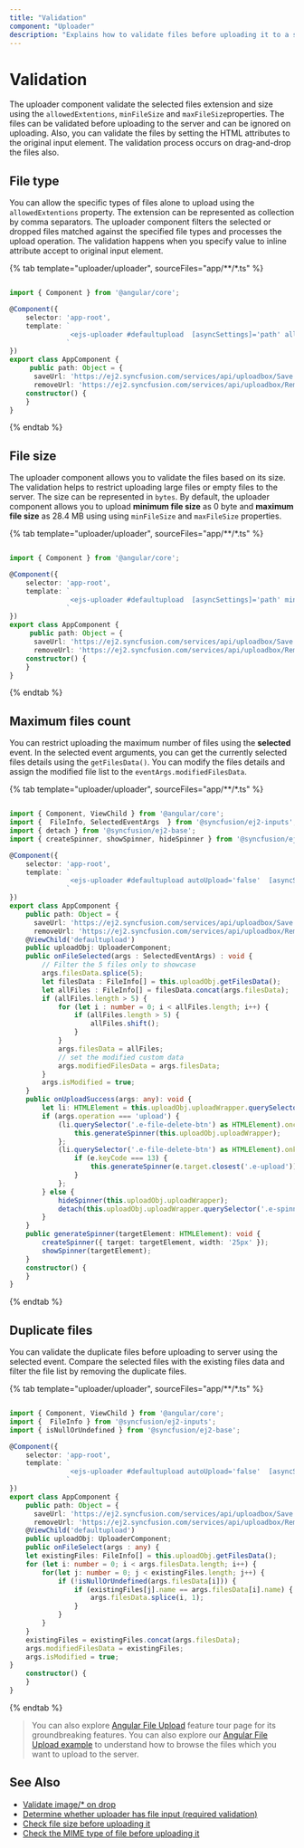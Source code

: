 ```yaml
---
title: "Validation"
component: "Uploader"
description: "Explains how to validate files before uploading it to a server such as valid file extensions, min and max file size, and duplicate files."
---
```


# Validation

The uploader component validate the selected files extension and size using the `allowedExtentions`,
`minFileSize` and `maxFileSize`properties.
The files can be validated before uploading to the server and can be ignored on uploading.
Also, you can validate the files by setting the HTML attributes to the original input element.
The validation process occurs on drag-and-drop the files also.

## File type

You can allow the specific types of files alone to upload using the `allowedExtentions` property.
The extension can be represented as collection by comma separators. The uploader component
filters the selected or dropped files matched against the specified file types and processes the
upload operation. The validation happens when you specify value to inline attribute accept to original input element.

{% tab template="uploader/uploader", sourceFiles="app/**/*.ts"  %}

```typescript

import { Component } from '@angular/core';

@Component({
    selector: 'app-root',
    template: `
               <ejs-uploader #defaultupload  [asyncSettings]='path' allowedExtensions = '.jpg,.png'></ejs-uploader>
              `
})
export class AppComponent {
     public path: Object = {
      saveUrl: 'https://ej2.syncfusion.com/services/api/uploadbox/Save',
      removeUrl: 'https://ej2.syncfusion.com/services/api/uploadbox/Remove' };
    constructor() {
    }
}

```

{% endtab %}

## File size

The uploader component allows you to validate the files based on its size.
The validation helps to restrict uploading large files or empty files to the server. The size can be represented in `bytes`.
By default, the uploader component allows you to upload **minimum file size** as 0 byte and
 **maximum file size** as 28.4 MB using using `minFileSize` and `maxFileSize` properties.

{% tab template="uploader/uploader", sourceFiles="app/**/*.ts"  %}

```typescript

import { Component } from '@angular/core';

@Component({
    selector: 'app-root',
    template: `
               <ejs-uploader #defaultupload  [asyncSettings]='path' minFileSize = 10000 maxFileSize = 1500000></ejs-uploader>
              `
})
export class AppComponent {
     public path: Object = {
      saveUrl: 'https://ej2.syncfusion.com/services/api/uploadbox/Save',
      removeUrl: 'https://ej2.syncfusion.com/services/api/uploadbox/Remove' };
    constructor() {
    }
}

```

{% endtab %}

## Maximum files count

You can restrict uploading the maximum number of files using the **selected** event. In the selected event arguments,
you can get the currently selected files details using the `getFilesData()`.
You can modify the files details and assign the modified file list to the `eventArgs.modifiedFilesData`.

{% tab template="uploader/uploader", sourceFiles="app/**/*.ts"  %}

```typescript

import { Component, ViewChild } from '@angular/core';
import {  FileInfo, SelectedEventArgs  } from '@syncfusion/ej2-inputs';
import { detach } from '@syncfusion/ej2-base';
import { createSpinner, showSpinner, hideSpinner } from '@syncfusion/ej2-popups';

@Component({
    selector: 'app-root',
    template: `
               <ejs-uploader #defaultupload autoUpload='false'  [asyncSettings]='path' minFileSize = 10000 allowedExtensions = '.doc, .docx, .xls, .xlsx' (selected)="onFileSelected($event)" (success)="onUploadSuccess($event)"></ejs-uploader>
              `
})
export class AppComponent {
    public path: Object = {
      saveUrl: 'https://ej2.syncfusion.com/services/api/uploadbox/Save',
      removeUrl: 'https://ej2.syncfusion.com/services/api/uploadbox/Remove' };
    @ViewChild('defaultupload')
    public uploadObj: UploaderComponent;
    public onFileSelected(args : SelectedEventArgs) : void {
        // Filter the 5 files only to showcase
        args.filesData.splice(5);
        let filesData : FileInfo[] = this.uploadObj.getFilesData();
        let allFiles : FileInfo[] = filesData.concat(args.filesData);
        if (allFiles.length > 5) {
            for (let i : number = 0; i < allFiles.length; i++) {
                if (allFiles.length > 5) {
                    allFiles.shift();
                }
            }
            args.filesData = allFiles;
            // set the modified custom data
            args.modifiedFilesData = args.filesData;
        }
        args.isModified = true;
    }
    public onUploadSuccess(args: any): void {
        let li: HTMLElement = this.uploadObj.uploadWrapper.querySelector('[data-file-name="' + args.file.name + '"]');
        if (args.operation === 'upload') {
            (li.querySelector('.e-file-delete-btn') as HTMLElement).onclick = () => {
                this.generateSpinner(this.uploadObj.uploadWrapper);
            };
            (li.querySelector('.e-file-delete-btn') as HTMLElement).onkeydown = (e: any) => {
                if (e.keyCode === 13) {
                    this.generateSpinner(e.target.closest('.e-upload'));
                }
            };
        } else {
            hideSpinner(this.uploadObj.uploadWrapper);
            detach(this.uploadObj.uploadWrapper.querySelector('.e-spinner-pane'));
        }
    }
    public generateSpinner(targetElement: HTMLElement): void {
        createSpinner({ target: targetElement, width: '25px' });
        showSpinner(targetElement);
    }
    constructor() {
    }
}

```

{% endtab %}

## Duplicate files

You can validate the duplicate files before uploading to server using the selected event.
Compare the selected files with the existing files data and filter the file list by removing the duplicate files.

{% tab template="uploader/uploader", sourceFiles="app/**/*.ts"  %}

```typescript

import { Component, ViewChild } from '@angular/core';
import {  FileInfo } from '@syncfusion/ej2-inputs';
import { isNullOrUndefined } from '@syncfusion/ej2-base';

@Component({
    selector: 'app-root',
    template: `
               <ejs-uploader #defaultupload autoUpload='false'  [asyncSettings]='path' (selected)="onFileSelect($event)" ></ejs-uploader>
              `
})
export class AppComponent {
    public path: Object = {
      saveUrl: 'https://ej2.syncfusion.com/services/api/uploadbox/Save',
      removeUrl: 'https://ej2.syncfusion.com/services/api/uploadbox/Remove' };
    @ViewChild('defaultupload')
    public uploadObj: UploaderComponent;
    public onFileSelect(args : any) {
    let existingFiles: FileInfo[] = this.uploadObj.getFilesData();
    for (let i: number = 0; i < args.filesData.length; i++) {
        for(let j: number = 0; j < existingFiles.length; j++) {
            if (!isNullOrUndefined(args.filesData[i])) {
                if (existingFiles[j].name == args.filesData[i].name) {
                    args.filesData.splice(i, 1);
                }
            }
        }
    }
    existingFiles = existingFiles.concat(args.filesData);
    args.modifiedFilesData = existingFiles;
    args.isModified = true;
}
    constructor() {
    }
}

```

{% endtab %}

> You can also explore [Angular File Upload](https://www.syncfusion.com/angular-ui-components/angular-file-upload) feature tour page for its groundbreaking features. You can also explore our [Angular File Upload example](https://ej2.syncfusion.com/angular/demos/#/material/uploader/default) to understand how to browse the files which you want to upload to the server.

## See Also

* [Validate image/* on drop](./how-to/validate-image-on-drop)
* [Determine whether uploader has file input (required validation)](./how-to/determine-whether-uploader-has-file-input)
* [Check file size before uploading it](./how-to/check-file-size-before-uploading-it)
* [Check the MIME type of file before uploading it](./how-to/check-the-mime-type-of-file-before-upload-it)
